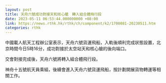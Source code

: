 ```yaml
---
layout: post
title: 天舟六號成功對接天和核心艙　轉入組合體飛行段
date: 2023-05-11 06:53:44.000000000 +08:00
link: https://news.rthk.hk/rthk/ch/component/k2/1700081-20230511.htm
categories: rthk
---
```


中國載人航天工程辦公室表示，天舟六號貨運飛船，入軌後順利完成狀態設置，北京時間今日5時16分，成功對接於太空站天和核心艙的後向端口。

交會對接完成後，天舟六號將轉入組合體飛行段。

神舟十五號航天員乘組，後續會進入天舟六號貨運飛船，按計劃開展貨物轉運等相關工作。
